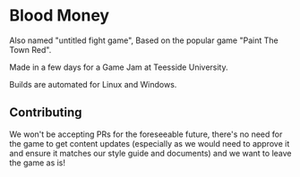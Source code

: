 # Blood Money
Also named "untitled fight game", Based on the popular game "Paint The Town Red".

Made in a few days for a Game Jam at Teesside University.

Builds are automated for Linux and Windows.

## Contributing

We won't be accepting PRs for the foreseeable future, there's no need for the game to get content updates (especially as we would need to approve it and ensure it matches our style guide and documents) and we want to leave the game as is!
